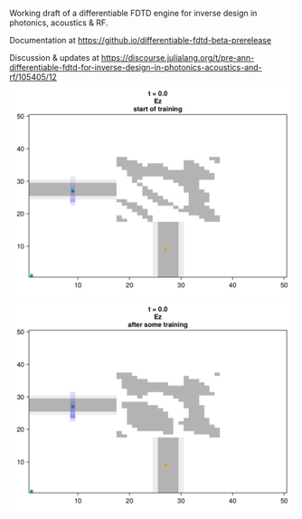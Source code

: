 Working draft of a differentiable FDTD engine for inverse design in photonics, acoustics & RF.

Documentation at https://github.io/differentiable-fdtd-beta-prerelease

Discussion & updates at https://discourse.julialang.org/t/pre-ann-differentiable-fdtd-for-inverse-design-in-photonics-acoustics-and-rf/105405/12
![a](bend-pre.gif)
![b](bend-post.gif)
